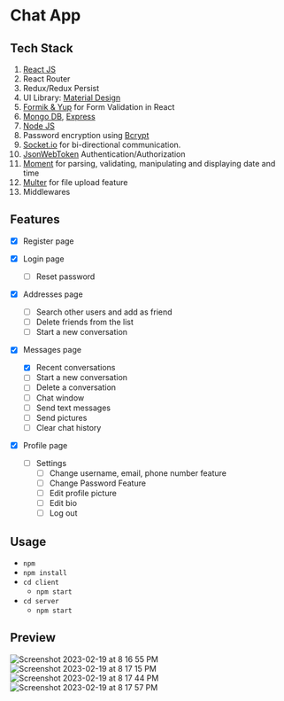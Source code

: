 # Chat App

## Tech Stack

1. [React JS](https://reactjs.org/docs/getting-started.html/)
2. React Router
3. Redux/Redux Persist
4. UI Library: [Material Design](https://mui.com/) 
5. [Formik & Yup](https://formik.org/docs/guides/validation) for Form Validation in React
6. [Mongo DB](https://www.mongodb.com/docs/), [Express](https://expressjs.com/en/starter/installing.html)
7. [Node JS](https://nodejs.org/en/)
8. Password encryption using [Bcrypt](https://www.becrypt.com/uk/)
9. [Socket.io](https://socket.io/get-started/chat) for bi-directional communication.
10. [JsonWebToken](https://jwt.io/introduction) Authentication/Authorization
11. [Moment](https://jwt.io/Moment%20for%20parsing,%20validating,%20manipulating%20and%20displaying%20date%20and%20time.) for parsing, validating, manipulating and displaying date and time
12. [Multer](https://www.npmjs.com/package/multer) for file upload feature
13. Middlewares

## Features

- [x] Register page

- [x] Login page
  - [ ] Reset password

- [x] Addresses page
  - [ ] Search other users and add as friend
  - [ ] Delete friends from the list
  - [ ] Start a new conversation

- [x] Messages page
  - [x] Recent conversations
   - [ ] Start a new conversation 
   - [ ] Delete a conversation
  - [ ] Chat window
   - [ ] Send text messages
   - [ ] Send pictures
   - [ ] Clear chat history

- [x] Profile page
  - [ ] Settings
    - [ ] Change username, email, phone number feature
    - [ ] Change Password Feature
    - [ ] Edit profile picture
    - [ ] Edit bio
    - [ ] Log out

## Usage
- `npm`
- `npm install`
 - `cd client`
   - `npm start`
 - `cd server`
   - `npm start`

## Preview
![Screenshot 2023-02-19 at 8 16 55 PM](https://user-images.githubusercontent.com/73333847/219947388-d4c9b6d7-4352-4b94-aa6f-62f342148e9d.png)
![Screenshot 2023-02-19 at 8 17 15 PM](https://user-images.githubusercontent.com/73333847/219947402-bd749587-29ed-4cf4-b2c0-54d8c73a31d2.png)
![Screenshot 2023-02-19 at 8 17 44 PM](https://user-images.githubusercontent.com/73333847/219947424-2f8009e8-eec5-4749-9f73-8e247930843c.png)
![Screenshot 2023-02-19 at 8 17 57 PM](https://user-images.githubusercontent.com/73333847/219947431-8900414c-72bc-482b-b8fc-2b43274b9a3b.png)

